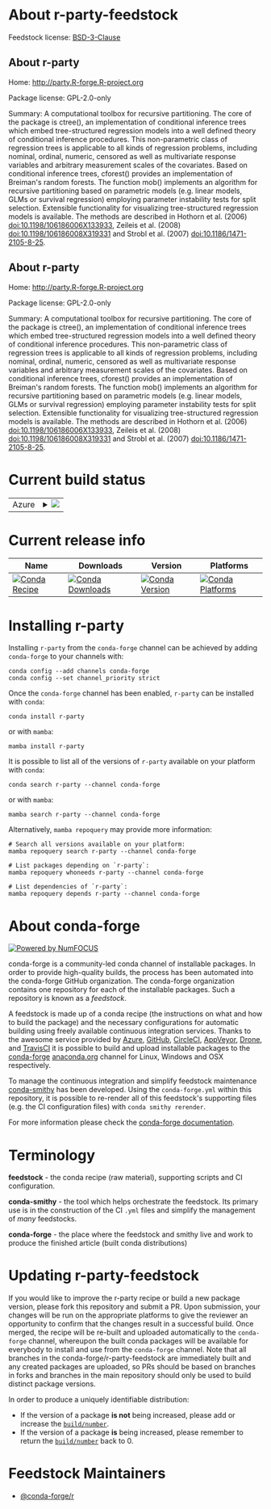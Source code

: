 About r-party-feedstock
=======================

Feedstock license: [BSD-3-Clause](https://github.com/conda-forge/r-party-feedstock/blob/main/LICENSE.txt)


About r-party
-------------

Home: http://party.R-forge.R-project.org

Package license: GPL-2.0-only

Summary: A computational toolbox for recursive partitioning. The core of the package is ctree(), an implementation of conditional inference trees which embed tree-structured  regression models into a well defined theory of conditional inference procedures. This non-parametric class of regression trees is applicable to all kinds of regression problems, including nominal, ordinal, numeric, censored as well as multivariate response variables and arbitrary measurement scales of the covariates.  Based on conditional inference trees, cforest() provides an implementation of Breiman's random forests. The function mob() implements an algorithm for recursive partitioning based on parametric models (e.g. linear models, GLMs or survival regression) employing parameter instability tests for split selection. Extensible functionality for visualizing tree-structured regression models is available. The methods are described in Hothorn et al. (2006) <doi:10.1198/106186006X133933>, Zeileis et al. (2008) <doi:10.1198/106186008X319331> and  Strobl et al. (2007) <doi:10.1186/1471-2105-8-25>.

About r-party
-------------

Home: http://party.R-forge.R-project.org

Package license: GPL-2.0-only

Summary: A computational toolbox for recursive partitioning. The core of the package is ctree(), an implementation of conditional inference trees which embed tree-structured  regression models into a well defined theory of conditional inference procedures. This non-parametric class of regression trees is applicable to all kinds of regression problems, including nominal, ordinal, numeric, censored as well as multivariate response variables and arbitrary measurement scales of the covariates.  Based on conditional inference trees, cforest() provides an implementation of Breiman's random forests. The function mob() implements an algorithm for recursive partitioning based on parametric models (e.g. linear models, GLMs or survival regression) employing parameter instability tests for split selection. Extensible functionality for visualizing tree-structured regression models is available. The methods are described in Hothorn et al. (2006) <doi:10.1198/106186006X133933>, Zeileis et al. (2008) <doi:10.1198/106186008X319331> and  Strobl et al. (2007) <doi:10.1186/1471-2105-8-25>.

Current build status
====================


<table>
    
  <tr>
    <td>Azure</td>
    <td>
      <details>
        <summary>
          <a href="https://dev.azure.com/conda-forge/feedstock-builds/_build/latest?definitionId=1424&branchName=main">
            <img src="https://dev.azure.com/conda-forge/feedstock-builds/_apis/build/status/r-party-feedstock?branchName=main">
          </a>
        </summary>
        <table>
          <thead><tr><th>Variant</th><th>Status</th></tr></thead>
          <tbody><tr>
              <td>linux_64_r_base4.3</td>
              <td>
                <a href="https://dev.azure.com/conda-forge/feedstock-builds/_build/latest?definitionId=1424&branchName=main">
                  <img src="https://dev.azure.com/conda-forge/feedstock-builds/_apis/build/status/r-party-feedstock?branchName=main&jobName=linux&configuration=linux%20linux_64_r_base4.3" alt="variant">
                </a>
              </td>
            </tr><tr>
              <td>linux_64_r_base4.4</td>
              <td>
                <a href="https://dev.azure.com/conda-forge/feedstock-builds/_build/latest?definitionId=1424&branchName=main">
                  <img src="https://dev.azure.com/conda-forge/feedstock-builds/_apis/build/status/r-party-feedstock?branchName=main&jobName=linux&configuration=linux%20linux_64_r_base4.4" alt="variant">
                </a>
              </td>
            </tr><tr>
              <td>osx_64_r_base4.3</td>
              <td>
                <a href="https://dev.azure.com/conda-forge/feedstock-builds/_build/latest?definitionId=1424&branchName=main">
                  <img src="https://dev.azure.com/conda-forge/feedstock-builds/_apis/build/status/r-party-feedstock?branchName=main&jobName=osx&configuration=osx%20osx_64_r_base4.3" alt="variant">
                </a>
              </td>
            </tr><tr>
              <td>osx_64_r_base4.4</td>
              <td>
                <a href="https://dev.azure.com/conda-forge/feedstock-builds/_build/latest?definitionId=1424&branchName=main">
                  <img src="https://dev.azure.com/conda-forge/feedstock-builds/_apis/build/status/r-party-feedstock?branchName=main&jobName=osx&configuration=osx%20osx_64_r_base4.4" alt="variant">
                </a>
              </td>
            </tr><tr>
              <td>win_64_r_base4.3</td>
              <td>
                <a href="https://dev.azure.com/conda-forge/feedstock-builds/_build/latest?definitionId=1424&branchName=main">
                  <img src="https://dev.azure.com/conda-forge/feedstock-builds/_apis/build/status/r-party-feedstock?branchName=main&jobName=win&configuration=win%20win_64_r_base4.3" alt="variant">
                </a>
              </td>
            </tr><tr>
              <td>win_64_r_base4.4</td>
              <td>
                <a href="https://dev.azure.com/conda-forge/feedstock-builds/_build/latest?definitionId=1424&branchName=main">
                  <img src="https://dev.azure.com/conda-forge/feedstock-builds/_apis/build/status/r-party-feedstock?branchName=main&jobName=win&configuration=win%20win_64_r_base4.4" alt="variant">
                </a>
              </td>
            </tr>
          </tbody>
        </table>
      </details>
    </td>
  </tr>
</table>

Current release info
====================

| Name | Downloads | Version | Platforms |
| --- | --- | --- | --- |
| [![Conda Recipe](https://img.shields.io/badge/recipe-r--party-green.svg)](https://anaconda.org/conda-forge/r-party) | [![Conda Downloads](https://img.shields.io/conda/dn/conda-forge/r-party.svg)](https://anaconda.org/conda-forge/r-party) | [![Conda Version](https://img.shields.io/conda/vn/conda-forge/r-party.svg)](https://anaconda.org/conda-forge/r-party) | [![Conda Platforms](https://img.shields.io/conda/pn/conda-forge/r-party.svg)](https://anaconda.org/conda-forge/r-party) |

Installing r-party
==================

Installing `r-party` from the `conda-forge` channel can be achieved by adding `conda-forge` to your channels with:

```
conda config --add channels conda-forge
conda config --set channel_priority strict
```

Once the `conda-forge` channel has been enabled, `r-party` can be installed with `conda`:

```
conda install r-party
```

or with `mamba`:

```
mamba install r-party
```

It is possible to list all of the versions of `r-party` available on your platform with `conda`:

```
conda search r-party --channel conda-forge
```

or with `mamba`:

```
mamba search r-party --channel conda-forge
```

Alternatively, `mamba repoquery` may provide more information:

```
# Search all versions available on your platform:
mamba repoquery search r-party --channel conda-forge

# List packages depending on `r-party`:
mamba repoquery whoneeds r-party --channel conda-forge

# List dependencies of `r-party`:
mamba repoquery depends r-party --channel conda-forge
```


About conda-forge
=================

[![Powered by
NumFOCUS](https://img.shields.io/badge/powered%20by-NumFOCUS-orange.svg?style=flat&colorA=E1523D&colorB=007D8A)](https://numfocus.org)

conda-forge is a community-led conda channel of installable packages.
In order to provide high-quality builds, the process has been automated into the
conda-forge GitHub organization. The conda-forge organization contains one repository
for each of the installable packages. Such a repository is known as a *feedstock*.

A feedstock is made up of a conda recipe (the instructions on what and how to build
the package) and the necessary configurations for automatic building using freely
available continuous integration services. Thanks to the awesome service provided by
[Azure](https://azure.microsoft.com/en-us/services/devops/), [GitHub](https://github.com/),
[CircleCI](https://circleci.com/), [AppVeyor](https://www.appveyor.com/),
[Drone](https://cloud.drone.io/welcome), and [TravisCI](https://travis-ci.com/)
it is possible to build and upload installable packages to the
[conda-forge](https://anaconda.org/conda-forge) [anaconda.org](https://anaconda.org/)
channel for Linux, Windows and OSX respectively.

To manage the continuous integration and simplify feedstock maintenance
[conda-smithy](https://github.com/conda-forge/conda-smithy) has been developed.
Using the ``conda-forge.yml`` within this repository, it is possible to re-render all of
this feedstock's supporting files (e.g. the CI configuration files) with ``conda smithy rerender``.

For more information please check the [conda-forge documentation](https://conda-forge.org/docs/).

Terminology
===========

**feedstock** - the conda recipe (raw material), supporting scripts and CI configuration.

**conda-smithy** - the tool which helps orchestrate the feedstock.
                   Its primary use is in the construction of the CI ``.yml`` files
                   and simplify the management of *many* feedstocks.

**conda-forge** - the place where the feedstock and smithy live and work to
                  produce the finished article (built conda distributions)


Updating r-party-feedstock
==========================

If you would like to improve the r-party recipe or build a new
package version, please fork this repository and submit a PR. Upon submission,
your changes will be run on the appropriate platforms to give the reviewer an
opportunity to confirm that the changes result in a successful build. Once
merged, the recipe will be re-built and uploaded automatically to the
`conda-forge` channel, whereupon the built conda packages will be available for
everybody to install and use from the `conda-forge` channel.
Note that all branches in the conda-forge/r-party-feedstock are
immediately built and any created packages are uploaded, so PRs should be based
on branches in forks and branches in the main repository should only be used to
build distinct package versions.

In order to produce a uniquely identifiable distribution:
 * If the version of a package **is not** being increased, please add or increase
   the [``build/number``](https://docs.conda.io/projects/conda-build/en/latest/resources/define-metadata.html#build-number-and-string).
 * If the version of a package **is** being increased, please remember to return
   the [``build/number``](https://docs.conda.io/projects/conda-build/en/latest/resources/define-metadata.html#build-number-and-string)
   back to 0.

Feedstock Maintainers
=====================

* [@conda-forge/r](https://github.com/conda-forge/r/)

